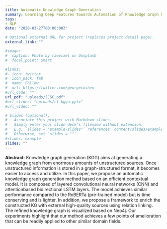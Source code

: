```yaml
---
title: Automatic Knowledge Graph Generation
summary: Learning Deep Features towards Automation of Knowledge Graph Generation.
tags:
- NLP
date: "2020-03-27T00:00:00Z"

# Optional external URL for project (replaces project detail page).
external_link: ""

#image:
#  caption: Photo by rawpixel on Unsplash
#  focal_point: Smart

#links:
#- icon: twitter
#  icon_pack: fab
#  name: Follow
#  url: https://twitter.com/georgecushen
#url_code: ""
url_pdf: "uploads/JCSC.pdf"
#url_slides: "uploads/cf-kgqa.pptx"
#url_video: ""

# Slides (optional).
#   Associate this project with Markdown slides.
#   Simply enter your slide deck's filename without extension.
#   E.g. `slides = "example-slides"` references `content/slides/example-slides.md`.
#   Otherwise, set `slides = ""`.
#slides: example
slides: ""
---
```


**Abstract**:
Knowledge graph generation (KGG) aims at generating a knowledge graph from enormous amounts of unstructured sources. Once unstructured information is stored in a graph-structured format, it becomes easier to access and utilize. In this paper, we propose an automatic knowledge graph generation method based on an efficient contextual model. It is composed of layered convolutional neural networks (CNN) and attentionbased bidirectional LSTM layers. The model achieves similar performance compared to the RoBERTa (pre-trained model) but is time conserving and is lighter. In addition, we propose a framework to enrich the constructed KG with external high-quality sources using relation linking. The refined knowledge graph is visualized based on Neo4j. Our experiments highlight that our method achieves a few points of amelioration that can be readily applied to other similar domain fields.
